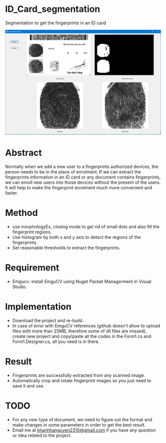 # ID_Card_segmentation
Segmentation to get the fingerprints in an ID card

![alt text](https://github.com/habom2310/Finger-prints-form-ID-Card-using-segmentation/blob/master/result.PNG)

# Abstract
  Normally when we add a new user to a fingerprints authorized devices, the person needs to be in the place of enrolment. If we can extract the fingerprints information in an ID card or any document contains fingerprints, we can enroll new users into those devices without the present of the users. It will help to make the fingerprint enrolment much more convenient and faster.

# Method
- use morphologyEx, closing mode to get rid of small dots and also fill the fingerprint regions.
- Use histogram by both x and y axis to detect the regions of the fingerprints.
- Set reasonable thresholds to extract the fingerprints.

# Requirement
- Emgucv: install EmguCV using Nuget Packet Managerment in Visual Studio. 
  
# Implementation
- Download the project and re-build.
- In case of error with EmguCV references (github doesn't allow to upload files with more than 25MB, therefore some of dll files are missed), create new project and copy/paste all the codes in the Form1.cs and Form1.Designer.cs, all you need is in there.

# Result
- Fingerprints are successfully extracted from any scanned image.
- Automatically crop and rotate fingerprint images so you just need to save it and use.

# TODO
- For any new type of document, we need to figure out the format and make changes in some parameters in order to get the best result.
- Email me at khanhhanguyen2310@gmail.com if you have any question or idea related to the project.
